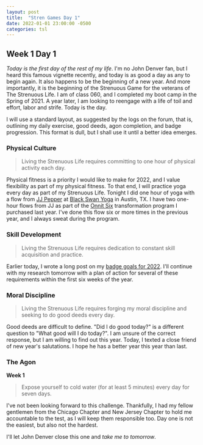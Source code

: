```yaml
---
layout: post
title:  "Stren Games Day 1"
date: 2022-01-01 23:00:00 -0500
categories: tsl
---
```

## Week 1 Day 1

*Today is the first day of the rest of my life*. I'm no John Denver fan, but I heard this famous vignette recently, and today is as good a day as any to begin again. It also happens to be the beginning of a new year. And more importantly, it is the beginning of the Strenuous Game for the veterans of The Strenuous Life. I am of class 060, and I completed my boot camp in the Spring of 2021. A year later, I am looking to reengage with a life of toil and effort, labor and strife. Today is the day.

I will use a standard layout, as suggested by the logs on the forum, that is, outlining my daily exercise, good deeds, agon completion, and badge progression. This format is dull, but I shall use it until a better idea emerges.

### Physical Culture
> Living the Strenuous Life requires committing to one hour of physical activity each day.

Physical fitness is a priority I would like to make for 2022, and I value flexibility as part of my physical fitness. To that end, I will practice yoga every day as part of my Strenuous Life. Tonight I did one hour of yoga with a flow from [JJ Pepper](https://www.instagram.com/pepper.painfree.performance) at [Black Swan Yoga](https://blackswanyoga.com/) in Austin, TX. I have two one-hour flows from JJ as part of the [Onnit Six](https://www.onnit.com/tv/onnit-6) transformation program I purchased last year. I've done this flow six or more times in the previous year, and I always sweat during the program.

### Skill Development
> Living the Strenuous Life requires dedication to constant skill acquisition and practice.

Earlier today, I wrote a long post on my [badge goals for 2022](https://stephen-mahon.github.io/tsl/2022/01/01/badge-work.html). I'll continue with my research tomorrow with a plan of action for several of these requirements within the first six weeks of the year.

### Moral Discipline
> Living the Strenuous Life requires forging my moral discipline and seeking to do good deeds every day.

Good deeds are difficult to define. "Did I do good today?" is a different question to "What good will I do today?". I am unsure of the correct response, but I am willing to find out this year. Today, I texted a close friend of new year's salutations. I hope he has a better year this year than last.

### The Agon
**Week 1**
> Expose yourself to cold water (for at least 5 minutes) every day for seven days.

I've not been looking forward to this challenge. Thankfully, I had my fellow gentlemen from the Chicago Chapter and New Jersey Chapter to hold me accountable to the test, as I will keep them responsible too. Day one is not the easiest, but also not the hardest.

I'll let John Denver close this one and *take me to tomorrow*.